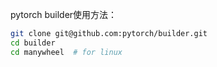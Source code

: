 pytorch builder使用方法：

```bash
git clone git@github.com:pytorch/builder.git
cd builder
cd manywheel  # for linux
```



